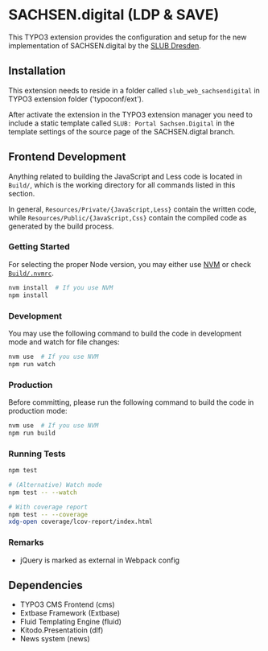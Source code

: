 # SACHSEN.digital (LDP & SAVE)

This TYPO3 extension provides the configuration and setup for the new implementation of SACHSEN.digital by the [SLUB Dresden](https://www.slub-dresden.de).

##  Installation
This extension needs to reside in a folder called `slub_web_sachsendigital` in TYPO3 extension folder ('typoconf/ext').

After activate the extension in the TYPO3 extension manager you need to include a static template called `SLUB: Portal Sachsen.Digital` in the template settings of the source page of the SACHSEN.digtal branch.

## Frontend Development

Anything related to building the JavaScript and Less code is located in `Build/`, which is the working directory for all commands listed in this section.

In general, `Resources/Private/{JavaScript,Less}` contain the written code, while `Resources/Public/{JavaScript,Css}` contain the compiled code as generated by the build process.

### Getting Started

For selecting the proper Node version, you may either use [NVM](https://github.com/nvm-sh/nvm) or check [`Build/.nvmrc`](./Build/.nvmrc).

```bash
nvm install  # If you use NVM
npm install
```

### Development

You may use the following command to build the code in development mode and watch for file changes:

```bash
nvm use  # If you use NVM
npm run watch
```

### Production

Before committing, please run the following command to build the code in production mode:

```bash
nvm use  # If you use NVM
npm run build
```

### Running Tests

```bash
npm test

# (Alternative) Watch mode
npm test -- --watch

# With coverage report
npm test -- --coverage
xdg-open coverage/lcov-report/index.html
```

### Remarks

- jQuery is marked as external in Webpack config

## Dependencies

- TYPO3 CMS Frontend (cms)
- Extbase Framework (Extbase)
- Fluid Templating Engine (fluid)
- Kitodo.Presentatioin (dlf)
- News system (news)
